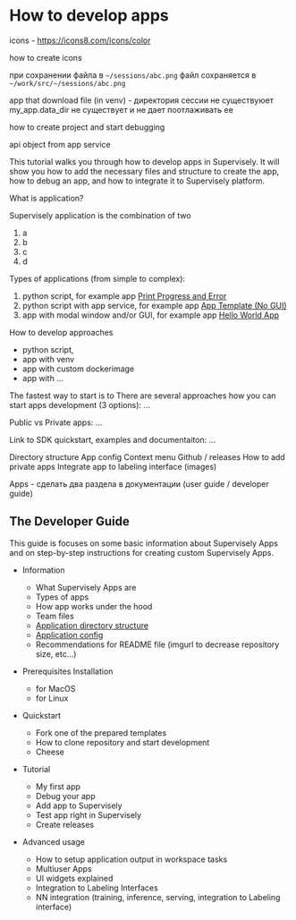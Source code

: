 # How to develop apps

icons - https://icons8.com/icons/color

how to create icons

при сохранении файла в `~/sessions/abc.png` файл сохраняется в `~/work/src/~/sessions/abc.png` 

app that download file (in venv) - директория сессии не существуюет my_app.data_dir не существует и не дает поотлаживать ее

how to create project and start debugging

api object from app service

This tutorial walks you through how to develop apps in Supervisely. It will show you how to add the necessary files and structure to create the app, how to debug an app, and how to integrate it to Supervisely platform.

What is application?

Supervisely application is the combination of two 
1. a
2. b
3. c
4. d

Types of applications (from simple to complex):
1. python script, for example app [Print Progress and Error](https://github.com/supervisely-ecosystem/debug-progress-error-app)
2. python script with app service, for example app [App Template (No GUI)](https://github.com/supervisely-ecosystem/app-template-headless)
4. app with modal window and/or GUI, for example app [Hello World App](https://github.com/supervisely-ecosystem/hello-world-app)


How to develop approaches
- python script, 
- app with venv
- app with custom dockerimage
- app with ...

The fastest way to start is to 
There are several approaches how you can start apps development (3 options): ...


Public vs Private apps: ...

Link to SDK quickstart, examples and documentaiton: ...

Directory structure
App config
Context menu
Github / releases
How to add private apps
Integrate app to labeling interface (images)


Apps - сделать два раздела в документации (user guide / developer guide)


## The Developer Guide
This guide is focuses on some basic information about Supervisely Apps and on step-by-step instructions for creating custom Supervisely Apps.

* Information
  * What Supervisely Apps are
  * Types of apps
  * How app works under the hood
  * Team files
  * [Application directory structure](./app-directory-structure.md)
  * [Application config](./app-config.md)
  * Recommendations for README file (imgurl to decrease repository size, etc...)
* Prerequisites Installation
  * for MacOS
  * for Linux
* Quickstart
  * Fork one of the prepared templates
  * How to clone repository and start development
  * Cheese
* Tutorial
  * My first app
  * Debug your app
  * Add app to Supervisely
  * Test app right in Supervisely
  * Create releases
  
* Advanced usage
  * How to setup application output in workspace tasks
  * Multiuser Apps
  * UI widgets explained
  * Integration to Labeling Interfaces
  * NN integration (training, inference, serving, integration to Labeling interface)
